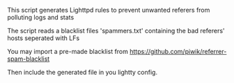 This script generates Lighttpd rules to prevent unwanted referers from polluting logs and stats

The script reads a blacklist files 'spammers.txt' containing the bad referers' hosts seperated with LFs

You may import a pre-made blacklist from https://github.com/piwik/referrer-spam-blacklist

Then include the generated file in you lightty config.

